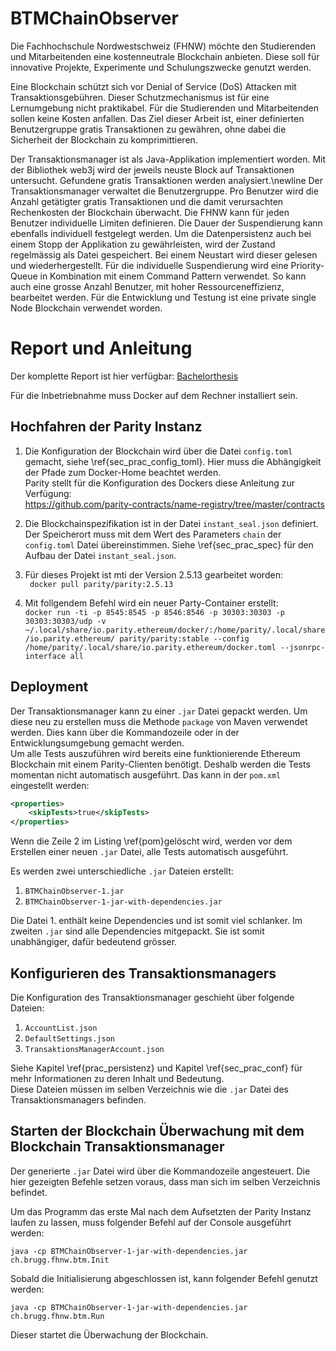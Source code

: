 # BTMChainObserver

Die Fachhochschule Nordwestschweiz (FHNW) möchte den Studierenden und Mitarbeitenden eine kostenneutrale Blockchain anbieten. Diese soll für innovative Projekte, Experimente und Schulungszwecke genutzt werden.

Eine Blockchain schützt sich vor Denial of Service (DoS) Attacken mit Transaktionsgebühren. Dieser Schutzmechanismus ist für eine Lernumgebung nicht praktikabel. Für die Studierenden und Mitarbeitenden sollen keine Kosten anfallen. Das Ziel dieser Arbeit ist, einer definierten Benutzergruppe gratis Transaktionen zu gewähren, ohne dabei die Sicherheit der Blockchain zu komprimittieren.

Der Transaktionsmanager ist als Java-Applikation implementiert worden. Mit der Bibliothek web3j wird der jeweils neuste Block auf Transaktionen untersucht. Gefundene gratis Transaktionen werden analysiert.\newline Der Transaktionsmanager verwaltet die Benutzergruppe. Pro Benutzer wird die Anzahl getätigter gratis Transaktionen und die damit verursachten Rechenkosten der Blockchain überwacht. Die FHNW kann für jeden Benutzer individuelle Limiten definieren. Die Dauer der Suspendierung kann ebenfalls individuell festgelegt werden. Um die Datenpersistenz auch bei einem Stopp der Applikation zu gewährleisten, wird der Zustand regelmässig als Datei gespeichert. Bei einem Neustart wird dieser gelesen und wiederhergestellt.
Für die individuelle Suspendierung wird eine Priority-Queue in Kombination mit einem Command Pattern verwendet. So kann auch eine grosse Anzahl Benutzer, mit hoher Ressourceneffizienz, bearbeitet werden. Für die Entwicklung und Testung ist eine private single Node Blockchain verwendet worden.

# Report und Anleitung 

Der komplette Report ist hier verfügbar: [Bachelorthesis](https://github.com/Geryones/BlockChain_TransactionManager/blob/master/Report/out/Report.pdf)

Für die Inbetriebnahme muss Docker auf dem Rechner installiert sein.

## Hochfahren der Parity Instanz

1. Die Konfiguration der Blockchain wird über die Datei  ```config.toml```
  gemacht, siehe \ref{sec_prac_config_toml}. Hier muss die Abhängigkeit der
  Pfade zum Docker-Home beachtet werden.\
  Parity stellt für die Konfiguration des Dockers diese Anleitung zur Verfügung:\
  https://github.com/parity-contracts/name-registry/tree/master/contracts

2. Die  Blockchainspezifikation ist in der Datei ```instant_seal.json```
  definiert. Der Speicherort muss mit dem Wert des Parameters ```chain``` der
  ```config.toml``` Datei übereinstimmen. Siehe \ref{sec_prac_spec} für den Aufbau der
  Datei ```instant_seal.json```.

3. Für dieses Projekt ist mti der Version 2.5.13 gearbeitet worden:\
    ``` docker pull parity/parity:2.5.13```

4. Mit follgendem Befehl wird ein neuer Party-Container erstellt:\
   ```docker run -ti -p 8545:8545 -p 8546:8546 -p 30303:30303 -p 30303:30303/udp -v ~/.local/share/io.parity.ethereum/docker/:/home/parity/.local/share/io.parity.ethereum/ parity/parity:stable --config /home/parity/.local/share/io.parity.ethereum/docker.toml --jsonrpc-interface all ```


## Deployment 

Der Transaktionsmanager kann zu einer ```.jar``` Datei gepackt werden. Um diese
neu zu erstellen muss die Methode ```package``` von Maven verwendet werden.
Dies kann über die Kommandozeile oder in der Entwicklungsumgebung gemacht
werden.\
Um alle Tests auszuführen wird bereits eine funktionierende Ethereum Blockchain
mit einem Parity-Clienten benötigt. Deshalb werden die Tests momentan nicht
automatisch ausgeführt. Das kann in der ```pom.xml``` eingestellt werden:

```{caption="pom.xml Properties" label=pom}
<properties>
    <skipTests>true</skipTests>
</properties>
```
Wenn die Zeile 2 im Listing \ref{pom}gelöscht wird, werden vor dem
Erstellen einer neuen ```.jar``` Datei, alle Tests automatisch ausgeführt.

Es werden zwei unterschiedliche ```.jar``` Dateien erstellt: 

1. ```BTMChainObserver-1.jar```
2. ```BTMChainObserver-1-jar-with-dependencies.jar```

Die Datei 1. enthält keine Dependencies und ist somit viel schlanker. Im zweiten
```.jar``` sind alle Dependencies mitgepackt. Sie ist somit unabhängiger, dafür
bedeutend grösser. 


## Konfigurieren des Transaktionsmanagers

Die Konfiguration des Transaktionsmanager geschieht über folgende Dateien:

1. ```AccountList.json```
1. ```DefaultSettings.json```
1. ```TransaktionsManagerAccount.json```

Siehe Kapitel \ref{prac_persistenz} und Kapitel \ref{sec_prac_conf} für mehr
Informationen zu deren Inhalt und Bedeutung.\
Diese Dateien müssen im selben Verzeichnis wie die ```.jar``` Datei des
Transaktionsmanagers befinden. 


## Starten der Blockchain Überwachung mit dem Blockchain Transaktionsmanager

Der generierte ```.jar``` Datei wird über die Kommandozeile angesteuert. Die
hier gezeigten Befehle setzen voraus, dass man sich im selben Verzeichnis
befindet.

Um das Programm das erste Mal nach dem Aufsetzten der Parity Instanz
laufen zu lassen, muss folgender Befehl auf der Console ausgeführt werden:

```java -cp BTMChainObserver-1-jar-with-dependencies.jar ch.brugg.fhnw.btm.Init```

Sobald die Initialisierung abgeschlossen ist, kann folgender Befehl genutzt werden:

```java -cp BTMChainObserver-1-jar-with-dependencies.jar ch.brugg.fhnw.btm.Run```

Dieser startet die Überwachung der Blockchain. 

